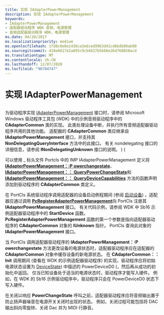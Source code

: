 ```yaml
---
title: 实现 IAdapterPowerManagement
description: 实现 IAdapterPowerManagement
keywords:
- IAdapterPowerManagement
- 适配器驱动程序 WDK 音频，电源管理
- 音频适配器驱动程序 WDK，电源管理
ms.date: 04/20/2017
ms.localizationpriority: medium
ms.openlocfilehash: 1fd8c0e0e1438ce3e6ced9963d41cd6bdb00ab00
ms.sourcegitcommit: 418e6617e2a695c9cb4b37b5b60e264760858acd
ms.translationtype: MT
ms.contentlocale: zh-CN
ms.lasthandoff: 12/07/2020
ms.locfileid: "96784747"
---
```

# <a name="implementing-iadapterpowermanagement"></a>实现 IAdapterPowerManagement


## <span id="implementing_iadapterpowermanagement"></span><span id="IMPLEMENTING_IADAPTERPOWERMANAGEMENT"></span>


为驱动程序实现 [IAdapterPowerManagement](/windows-hardware/drivers/ddi/portcls/nn-portcls-iadapterpowermanagement) 接口时，请参阅 Microsoft Windows 驱动程序工具包 (WDK) 中的示例音频驱动程序中的 **CAdapterCommon** 类的实现。 此类处理设备中断，并执行所有音频适配器驱动程序共用的其他功能。 适配器的 **CAdapterCommon** 类应继承自 **IAdapterPowerManagement** 接口，并支持其 **NonDelegatingQueryInterface** 方法中的此接口。 有关 nondelegating 接口的详细信息，请参阅 **INonDelegatingUnknown** 接口的说明。 )  (

可以使用 \_ 标头文件 Portcls 中的 IMP IAdapterPowerManagement 定义将 [**IAdapterPowerManagement：:P owerchangestate**](/windows-hardware/drivers/ddi/portcls/nf-portcls-iadapterpowermanagement-powerchangestate)、 [**IAdapterPowerManagement：： QueryPowerChangeState**](/windows-hardware/drivers/ddi/portcls/nf-portcls-iadapterpowermanagement-querypowerchangestate)和 [**IAdapterPowerManagement：： QueryDeviceCapabilities**](/windows-hardware/drivers/ddi/portcls/nf-portcls-iadapterpowermanagement-querydevicecapabilities) 方法的函数声明添加到驱动程序的 **CAdapterCommon** 类定义。

在 PortCls 系统驱动程序调用适配器的设备启动例程期间 (参阅 [启动设备](../kernel/starting-a-device.md)) ，适配器应通过调用 [**PcRegisterAdapterPowerManagement**](/windows-hardware/drivers/ddi/portcls/nf-portcls-pcregisteradapterpowermanagement)向 PortCls 注册其 **IAdapterPowerManagement** 接口。 有关代码示例，请参阅 WDK 中 Sb16 示例适配器驱动程序中的 **StartDevice** 函数。 **PcRegisterAdapterPowerManagement** 函数的第一个参数是指向适配器驱动程序的 **CAdapterCommon** 对象的 **IUnknown** 指针。 PortCls 查询此对象的 **IAdapterPowerManagement** 接口。

当 PortCls 调用适配器驱动程序的 **IAdapterPowerManagement：:P owerchangestate** 方法更改设备的电源状态时，适配器驱动程序应在适配器的 **CAdapterCommon** 对象中缓存设备的新电源状态。 在 **CAdapterCommon：： Init** 调用期间 (查看在 WDK 的示例适配器驱动程序) 的实现，驱动程序应将初始电源状态设置为 [DeviceState](../kernel/devicestate.md)) 中描述的 PowerDeviceD0 (，然后再从成功的初始化中返回。 仅当已知设备处于适当的电源状态时，驱动程序才能写入硬件。 例如，在 WDK 的 Sb16 示例驱动程序中，驱动程序只会在 PowerDeviceD0 状态下写入硬件。

在关闭以响应 **PowerChangeState** 呼叫之前，适配器驱动程序应将音频输出置于防止扬声器噪音在电源开关关闭时出现的状态。 例如，关闭过程可能包括将 DAC 输出斜向零旋转、关闭 Dac 并为 MIDI 行静音。

 

